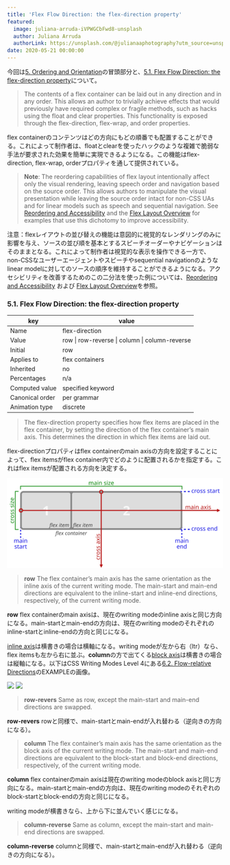 ```yaml
---
title: 'Flex Flow Direction: the flex-direction property'
featured:
  image: juliana-arruda-iVPWGCbFwd8-unsplash
  author: Juliana Arruda
  authorLink: https://unsplash.com/@julianaaphotography?utm_source=unsplash&utm_medium=referral&utm_content=creditCopyText
date: 2020-05-21 00:00:00
---
```

今回は[5. Ordering and Orientation](https://www.w3.org/TR/css-flexbox-1/#flow-order)の冒頭部分と、[5.1. Flex Flow Direction: the flex-direction property](https://www.w3.org/TR/css-flexbox-1/#flex-direction-property)について。<!-- more -->

> The contents of a flex container can be laid out in any direction and in any order. This allows an author to trivially achieve effects that would previously have required complex or fragile methods, such as hacks using the float and clear properties. This functionality is exposed through the flex-direction, flex-wrap, and order properties.

flex containerのコンテンツはどの方向にもどの順番でも配置することができる。これによって制作者は、floatとclearを使ったハックのような複雑で脆弱な手法が要求された効果を簡単に実現できるようになる。この機能はflex-direction, flex-wrap, orderプロパティを通して提供されている。

> **Note**: The reordering capabilities of flex layout intentionally affect only the visual rendering, leaving speech order and navigation based on the source order. This allows authors to manipulate the visual presentation while leaving the source order intact for non-CSS UAs and for linear models such as speech and sequential navigation. See [Reordering and Accessibility](https://www.w3.org/TR/css-flexbox-1/#order-accessibility) and the [Flex Layout Overview](https://www.w3.org/TR/css-flexbox-1/#overview) for examples that use this dichotomy to improve accessibility.

注意：flexレイアウトの並び替えの機能は意図的に視覚的なレンダリングのみに影響を与え、ソースの並び順を基本とするスピーチオーダーやナビゲーションはそのままとなる。これによって制作者は視覚的な表示を操作できる一方で、non-CSSなユーザーエージェントやスピーチやsequential navigationのようなlinear modelに対してのソースの順序を維持することができるようになる。アクセシビリティを改善するためのこの二分法を使った例については、[Reordering and Accessibility](https://www.w3.org/TR/css-flexbox-1/#order-accessibility) および [Flex Layout Overview](https://www.w3.org/TR/css-flexbox-1/#overview)を参照。

### 5.1. Flex Flow Direction: the flex-direction property

|key|value|
--|--
|Name|flex-direction|
|Value| row &#124; row-reverse &#124; column &#124; column-reverse |
|Initial|row|
|Applies to|flex containers|
|Inherited|no|
|Percentages|n/a|
|Computed value|specified keyword|
|Canonical order|per grammar|
|Animation type|discrete|

> The flex-direction property specifies how flex items are placed in the flex container, by setting the direction of the flex container’s main axis. This determines the direction in which flex items are laid out.

flex-directionプロパティはflex containerのmain axisの方向を設定することによって、flex itemsがflex container内でどのように配置されるかを指定する。これはflex itemsが配置される方向を決定する。

<img src="../../assets/images/flex-direction-terms.svg" />

> **row**
> The flex container’s main axis has the same orientation as the inline axis of the current writing mode. The main-start and main-end directions are equivalent to the inline-start and inline-end directions, respectively, of the current writing mode.

**row**
flex containerのmain axisは、現在のwriting modeのinline axisと同じ方向になる。main-startとmain-endの方向は、現在のwriting modeのそれぞれのinline-startとinline-endの方向と同じになる。

[inline axis](https://www.w3.org/TR/css-writing-modes-4/#inline-axis)は横書きの場合は横軸になる。writing modeが左から右（ltr）なら、flex itemsも左から右に並ぶ。**column**の方で出てくる[block axis](https://www.w3.org/TR/css-writing-modes-4/#block-axis)は横書きの場合は縦軸になる。以下はCSS Writing Modes Level 4にある[6.2. Flow-relative Directions](https://www.w3.org/TR/css-writing-modes-4/#logical-directions)のEXAMPLEの画像。

<img src="https://www.w3.org/TR/css-writing-modes-4/diagrams/sizing-ltr-tb.svg" />
<img src="https://www.w3.org/TR/css-writing-modes-4/diagrams/sizing-ttb-rl.svg" />

> **row-revers**
> Same as row, except the main-start and main-end directions are swapped.

**row-revers**
rowと同様で、main-startとmain-endが入れ替わる（逆向きの方向になる）。

> **column**
> The flex container’s main axis has the same orientation as the block axis of the current writing mode. The main-start and main-end directions are equivalent to the block-start and block-end directions, respectively, of the current writing mode.

**column**
flex containerのmain axisは現在のwriting modeのblock axisと同じ方向になる。main-startとmain-endの方向は、現在のwriting modeのそれぞれのblock-startとblock-endの方向と同じになる。

writing modeが横書きなら、上から下に並んでいく感じになる。

> **column-reverse**
> Same as column, except the main-start and main-end directions are swapped.

**column-reverse**
columnと同様で、main-startとmain-endが入れ替わる（逆向きの方向になる）。
